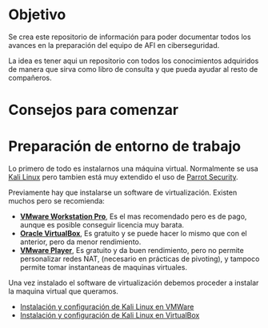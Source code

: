 # Objetivo

 Se crea este repositorio de información para poder documentar todos los avances en la preparación del equipo de AFI en ciberseguridad.

La idea es tener aqui un repositorio con todos los conocimientos adquiridos de manera que sirva como libro de consulta y que pueda ayudar al resto de compañeros.

# Consejos para comenzar



# Preparación de entorno de trabajo
Lo primero de todo es instalarnos una máquina virtual. Normalmente se usa [Kali Linux](https://www.kali.org/) pero tambien está muy extendido el uso de [Parrot Security](https://www.parrotsec.org/).

Previamente hay que instalarse un software de virtualización. Existen muchos pero se recomienda:

* [**VMware Workstation Pro**](https://www.vmware.com/es/products/workstation-pro.html), Es el mas recomendado pero es de pago, aunque es posible conseguir licencia muy barata.
* [**Oracle VirtualBox**](https://www.virtualbox.org/), Es gratuito y se puede hacer lo mismo que con el anterior, pero da menor rendimiento.
* [**VMware Player**](https://www.vmware.com/es/products/workstation-player.html), Es gratuito y da buen rendimiento, pero no permite personalizar redes NAT, (necesario en prácticas de pivoting), y tampoco permite tomar instantaneas de maquinas virtuales.

Una vez instalado el software de virtualización debemos proceder a instalar la maquina virtual que queramos.

* [Instalación y configuración de Kali Linux en VMWare](broken-reference)
* [Instalación y configuración de Kali Linux en VirtualBox](caracter-general/entornos-trabajo/kali-linux/kali-virtualbox.md)
